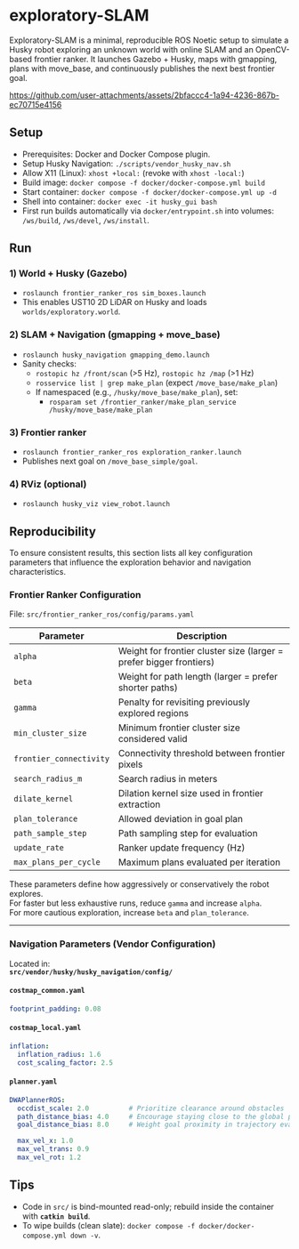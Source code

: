 # exploratory-SLAM

Exploratory-SLAM is a minimal, reproducible ROS Noetic setup to simulate a Husky robot exploring an unknown world with online SLAM and an OpenCV-based frontier ranker. It launches Gazebo + Husky, maps with gmapping, plans with move_base, and continuously publishes the next best frontier goal.



https://github.com/user-attachments/assets/2bfaccc4-1a94-4236-867b-ec70715e4156



## Setup
- Prerequisites: Docker and Docker Compose plugin.
- Setup Husky Navigation: `./scripts/vendor_husky_nav.sh`
- Allow X11 (Linux): `xhost +local:` (revoke with `xhost -local:`)
- Build image: `docker compose -f docker/docker-compose.yml build`
- Start container: `docker compose -f docker/docker-compose.yml up -d`
- Shell into container: `docker exec -it husky_gui bash`
- First run builds automatically via `docker/entrypoint.sh` into volumes: `/ws/build`, `/ws/devel`, `/ws/install`.

## Run
### 1) World + Husky (Gazebo)
   - `roslaunch frontier_ranker_ros sim_boxes.launch`
   - This enables UST10 2D LiDAR on Husky and loads `worlds/exploratory.world`.

### 2) SLAM + Navigation (gmapping + move_base)
   - `roslaunch husky_navigation gmapping_demo.launch`
   - Sanity checks:
     - `rostopic hz /front/scan` (>5 Hz), `rostopic hz /map` (>1 Hz)
     - `rosservice list | grep make_plan` (expect `/move_base/make_plan`)
     - If namespaced (e.g., `/husky/move_base/make_plan`), set:
       - `rosparam set /frontier_ranker/make_plan_service /husky/move_base/make_plan`

### 3) Frontier ranker
   - `roslaunch frontier_ranker_ros exploration_ranker.launch`
   - Publishes next goal on `/move_base_simple/goal`.

### 4) RViz (optional)
   - `roslaunch husky_viz view_robot.launch`

## Reproducibility

To ensure consistent results, this section lists all key configuration parameters that influence the exploration behavior and navigation characteristics.

### Frontier Ranker Configuration  
File: `src/frontier_ranker_ros/config/params.yaml`

| Parameter | Description |
|------------|-------------|
| `alpha` | Weight for frontier cluster size (larger = prefer bigger frontiers) |
| `beta` | Weight for path length (larger = prefer shorter paths) |
| `gamma` | Penalty for revisiting previously explored regions |
| `min_cluster_size` | Minimum frontier cluster size considered valid |
| `frontier_connectivity` | Connectivity threshold between frontier pixels |
| `search_radius_m` | Search radius in meters |
| `dilate_kernel` | Dilation kernel size used in frontier extraction |
| `plan_tolerance` | Allowed deviation in goal plan |
| `path_sample_step` | Path sampling step for evaluation |
| `update_rate` | Ranker update frequency (Hz) |
| `max_plans_per_cycle` | Maximum plans evaluated per iteration |

These parameters define how aggressively or conservatively the robot explores.  
For faster but less exhaustive runs, reduce `gamma` and increase `alpha`.  
For more cautious exploration, increase `beta` and `plan_tolerance`.

---

### Navigation Parameters (Vendor Configuration)

Located in:  
**`src/vendor/husky/husky_navigation/config/`**

#### `costmap_common.yaml`
```yaml
footprint_padding: 0.08
```
#### `costmap_local.yaml`
```yaml
inflation:
  inflation_radius: 1.6
  cost_scaling_factor: 2.5
```
#### `planner.yaml`
```yaml
DWAPlannerROS:
  occdist_scale: 2.0          # Prioritize clearance around obstacles
  path_distance_bias: 4.0     # Encourage staying close to the global path
  goal_distance_bias: 8.0     # Weight goal proximity in trajectory evaluation

  max_vel_x: 1.0
  max_vel_trans: 0.9
  max_vel_rot: 1.2
```

## Tips
- Code in `src/` is bind-mounted read-only; rebuild inside the container with **`catkin build`**.
- To wipe builds (clean slate): `docker compose -f docker/docker-compose.yml down -v`.
